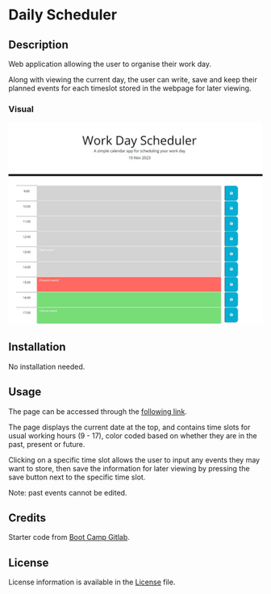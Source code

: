 # Daily Scheduler

## Description

Web application allowing the user to organise their work day.

Along with viewing the current day, the user can write, save and keep their planned events for each timeslot stored in the webpage for later viewing.


### Visual 

![Daily Scheduler](pictures/screenshot.jpg)

## Installation
No installation needed. 

## Usage
The page can be accessed through the [following link](https://dsciocan.github.io/daily-schedule).

The page displays the current date at the top, and contains time slots for usual working hours (9 - 17), color coded based on whether they are in the past, present or future. 

Clicking on a specific time slot allows the user to input any events they may want to store, then save the information for later viewing by pressing the save button next to the specific time slot. 

Note: past events cannot be edited.


## Credits
Starter code from [Boot Camp Gitlab](https://git.bootcampcontent.com/uk-edx-16-week/UK-VIRT-FE-PT-09-2023-U-LOLC).



## License
License information is available in the [License](LICENSE) file.
